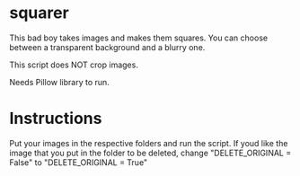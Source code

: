 # squarer
This bad boy takes images and makes them squares. You can choose between a transparent background and a blurry one.

This script does NOT crop images.

Needs Pillow library to run. 

# Instructions

Put your images in the respective folders and run the script. 
If youd like the image that you put in the folder to be deleted, change "DELETE_ORIGINAL = False" to "DELETE_ORIGINAL = True"
